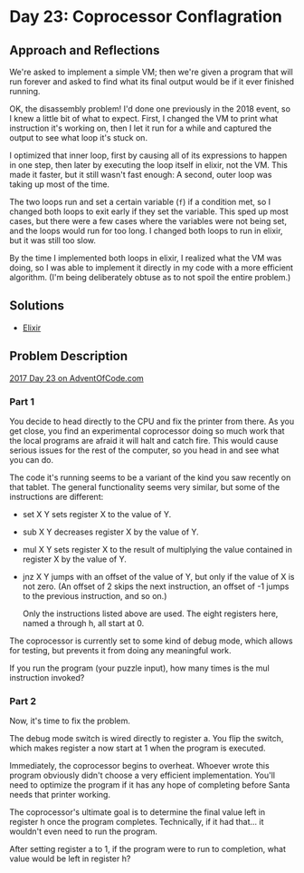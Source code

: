 # Day 23: Coprocessor Conflagration

## Approach and Reflections

We're asked to implement a simple VM; then we're given a program that will run
forever and asked to find what its final output would be if it ever finished
running.

OK, the disassembly problem! I'd done one previously in the 2018 event, so
I knew a little bit of what to expect. First, I changed the VM to print what
instruction it's working on, then I let it run for a while and captured the
output to see what loop it's stuck on.

I optimized that inner loop, first by causing all of its expressions to happen
in one step, then later by executing the loop itself in elixir, not the VM.
This made it faster, but it still wasn't fast enough: A second, outer loop was
taking up most of the time.

The two loops run and set a certain variable (`f`) if a condition met, so
I changed both loops to exit early if they set the variable. This sped up
most cases, but there were a few cases where the variables were not being set,
and the loops would run for too long. I changed both loops to run in elixir,
but it was still too slow.

By the time I implemented both loops in elixir, I realized what the VM was
doing, so I was able to implement it directly in my code with a more efficient
algorithm. (I'm being deliberately obtuse as to not spoil the entire problem.)

## Solutions

- [Elixir](./elixir_day23/lib/vm.ex)

## Problem Description

[2017 Day 23 on AdventOfCode.com](https://adventofcode.com/2017/day/23)

### Part 1

You decide to head directly to the CPU and fix the printer from there. As you
get close, you find an experimental coprocessor doing so much work that the
local programs are afraid it will halt and catch fire. This would cause
serious issues for the rest of the computer, so you head in and see what you
can do.

The code it's running seems to be a variant of the kind you saw recently on
that tablet. The general functionality seems very similar, but some of the
instructions are different:

- set X Y sets register X to the value of Y.
- sub X Y decreases register X by the value of Y.
- mul X Y sets register X to the result of multiplying the value contained in
  register X by the value of Y.
- jnz X Y jumps with an offset of the value of Y, but only if the value of
  X is not zero. (An offset of 2 skips the next instruction, an offset of -1
  jumps to the previous instruction, and so on.)

  Only the instructions listed above are used. The eight registers here,
  named a through h, all start at 0.

The coprocessor is currently set to some kind of debug mode, which allows for
testing, but prevents it from doing any meaningful work.

If you run the program (your puzzle input), how many times is the mul
instruction invoked?

### Part 2

Now, it's time to fix the problem.

The debug mode switch is wired directly to register a. You flip the switch,
which makes register a now start at 1 when the program is executed.

Immediately, the coprocessor begins to overheat. Whoever wrote this program
obviously didn't choose a very efficient implementation. You'll need to
optimize the program if it has any hope of completing before Santa needs that
printer working.

The coprocessor's ultimate goal is to determine the final value left in
register h once the program completes. Technically, if it had that... it
wouldn't even need to run the program.

After setting register a to 1, if the program were to run to completion, what
value would be left in register h?
